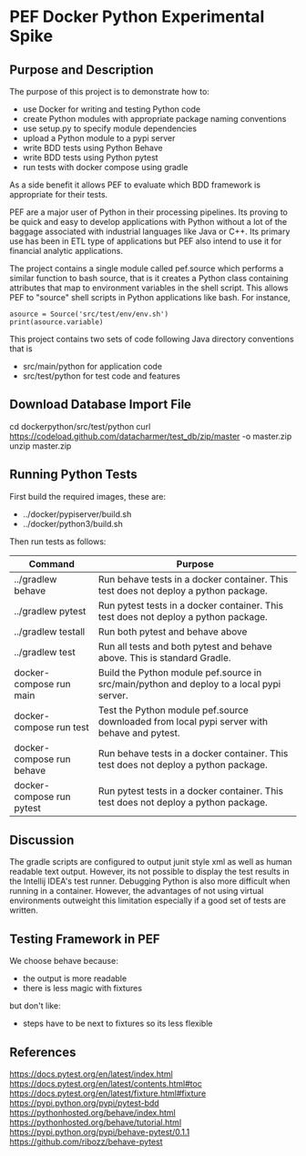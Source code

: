 # PEF Docker Python Experimental Spike

## Purpose and Description
The purpose of this project is to demonstrate how to:
* use Docker for writing and testing Python code
* create Python modules with appropriate package naming conventions
* use setup.py to specify module dependencies
* upload a Python module to a pypi server
* write BDD tests using Python Behave
* write BDD tests using Python pytest
* run tests with docker compose using gradle


As a side benefit it allows PEF to evaluate which BDD framework is appropriate for their tests.

PEF are a major user of Python in their processing pipelines. Its proving to be quick and easy to develop 
applications with Python without a lot of the baggage associated with industrial languages like Java or C++.
Its primary use has been in ETL type of applications but PEF also intend to use it for financial analytic 
applications.

The project contains a single module called pef.source which performs a similar function to bash source, that is
it creates a Python class containing attributes that map to environment variables in the shell script. This allows
PEF to "source" shell scripts in Python applications like bash. For instance,
```$python
asource = Source('src/test/env/env.sh')
print(asource.variable)
```
This project contains two sets of code following Java directory conventions that is 
* src/main/python for application code
* src/test/python for test code and features


## Download Database Import File
cd dockerpython/src/test/python
curl https://codeload.github.com/datacharmer/test_db/zip/master -o master.zip
unzip master.zip


## Running Python Tests
First build the required images, these are:
* ../docker/pypiserver/build.sh
* ../docker/python3/build.sh

Then run tests as follows:

| Command | Purpose |
| ------- | ------- |
../gradlew behave  | Run behave tests in a docker container. This test does not deploy a python package.
../gradlew pytest  | Run pytest tests in a docker container. This test does not deploy a python package.
../gradlew testall | Run both pytest and behave above
../gradlew test    | Run all tests and both pytest and behave above. This is standard Gradle.
docker-compose run main   | Build the Python module pef.source in src/main/python and deploy to a local pypi server.
docker-compose run test   | Test the Python module pef.source downloaded from local pypi server with behave and pytest.
docker-compose run behave | Run behave tests in a docker container. This test does not deploy a python package.
docker-compose run pytest | Run pytest tests in a docker container. This test does not deploy a python package.


## Discussion
The gradle scripts are configured to output junit style xml as well as human readable text output.
However, its not possible to display the test results in the Intellij IDEA's test runner.
Debugging Python is also more difficult when running in a container. However, the advantages of
not using virtual environments outweight this limitation especially if a good set of tests are
written.

## Testing Framework in PEF
We choose behave because:
* the output is more readable
* there is less magic with fixtures

but don't like:
* steps have to be next to fixtures so its less flexible

## References
https://docs.pytest.org/en/latest/index.html
https://docs.pytest.org/en/latest/contents.html#toc
https://docs.pytest.org/en/latest/fixture.html#fixture
https://pypi.python.org/pypi/pytest-bdd
https://pythonhosted.org/behave/index.html
https://pythonhosted.org/behave/tutorial.html
https://pypi.python.org/pypi/behave-pytest/0.1.1
https://github.com/ribozz/behave-pytest
